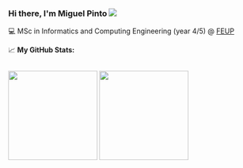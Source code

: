 ### Hi there, I'm Miguel Pinto ![](https://visitor-badge.glitch.me/badge?page_id=rocas777.rocas777)

💻 MSc in Informatics and Computing Engineering (year 4/5) @ [FEUP](https://sigarra.up.pt/feup/pt/web_page.inicial) 

📈 **My GitHub Stats:**
<p>
  <img style="padding-top: 1em;" height="180em" src="https://github-readme-stats.vercel.app/api?username=rocas777&show_icons=true&hide_border=true&&count_private=true&include_all_commits=true&theme=radical&border_radius=1em" /> 
  <img height="180em" src="https://github-readme-stats.vercel.app/api/top-langs/?username=rocas777&show_icons=true&hide_border=true&layout=compact&&count_private=true&theme=radical&langs_count=8&border_radius=1em"/>
</p>

